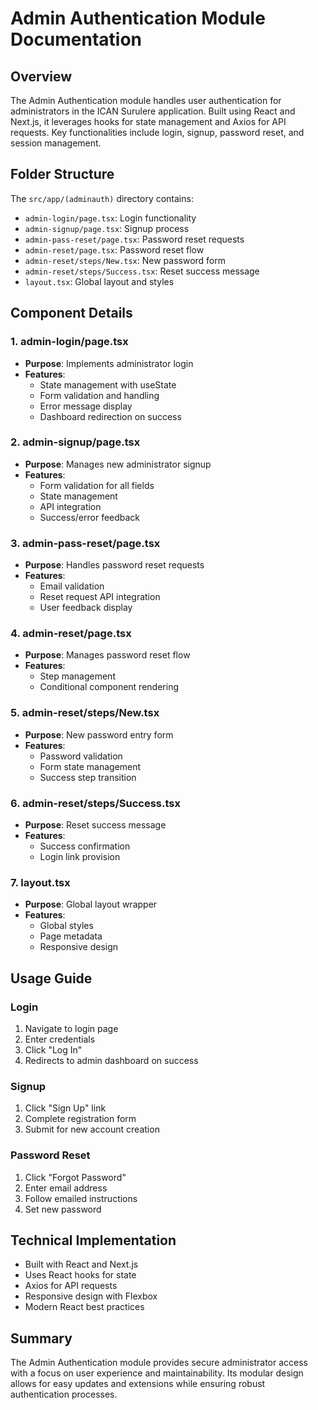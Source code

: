 # Admin Authentication Module Documentation

## Overview
The Admin Authentication module handles user authentication for administrators in the ICAN Surulere application. Built using React and Next.js, it leverages hooks for state management and Axios for API requests. Key functionalities include login, signup, password reset, and session management.

## Folder Structure
The `src/app/(adminauth)` directory contains:
- `admin-login/page.tsx`: Login functionality
- `admin-signup/page.tsx`: Signup process
- `admin-pass-reset/page.tsx`: Password reset requests 
- `admin-reset/page.tsx`: Password reset flow
- `admin-reset/steps/New.tsx`: New password form
- `admin-reset/steps/Success.tsx`: Reset success message
- `layout.tsx`: Global layout and styles

## Component Details

### 1. admin-login/page.tsx
- **Purpose**: Implements administrator login
- **Features**:
  - State management with useState
  - Form validation and handling
  - Error message display
  - Dashboard redirection on success

### 2. admin-signup/page.tsx  
- **Purpose**: Manages new administrator signup
- **Features**:
  - Form validation for all fields
  - State management
  - API integration
  - Success/error feedback

### 3. admin-pass-reset/page.tsx
- **Purpose**: Handles password reset requests
- **Features**:
  - Email validation
  - Reset request API integration
  - User feedback display

### 4. admin-reset/page.tsx
- **Purpose**: Manages password reset flow
- **Features**:
  - Step management
  - Conditional component rendering

### 5. admin-reset/steps/New.tsx
- **Purpose**: New password entry form
- **Features**:
  - Password validation
  - Form state management
  - Success step transition

### 6. admin-reset/steps/Success.tsx
- **Purpose**: Reset success message
- **Features**:
  - Success confirmation
  - Login link provision

### 7. layout.tsx
- **Purpose**: Global layout wrapper
- **Features**:
  - Global styles
  - Page metadata
  - Responsive design

## Usage Guide

### Login
1. Navigate to login page
2. Enter credentials
3. Click "Log In"
4. Redirects to admin dashboard on success

### Signup
1. Click "Sign Up" link
2. Complete registration form
3. Submit for new account creation

### Password Reset
1. Click "Forgot Password"
2. Enter email address
3. Follow emailed instructions
4. Set new password

## Technical Implementation
- Built with React and Next.js
- Uses React hooks for state
- Axios for API requests
- Responsive design with Flexbox
- Modern React best practices

## Summary
The Admin Authentication module provides secure administrator access with a focus on user experience and maintainability. Its modular design allows for easy updates and extensions while ensuring robust authentication processes.